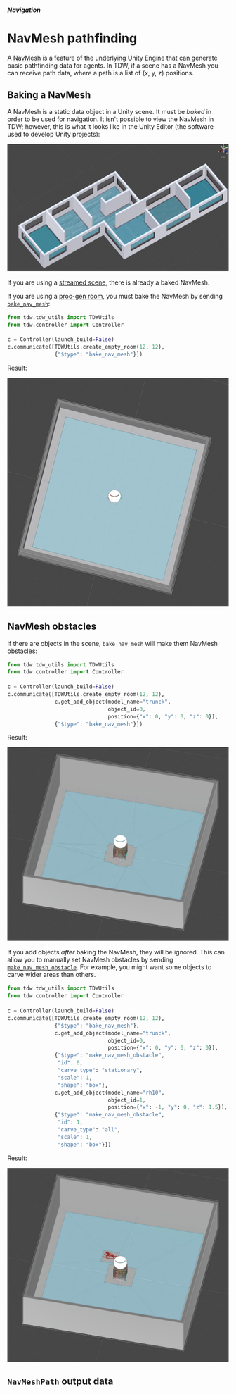 ##### Navigation

# NavMesh pathfinding

A [NavMesh](https://docs.unity3d.com/Manual/nav-BuildingNavMesh.html) is a feature of the underlying Unity Engine that can generate basic pathfinding data for agents. In TDW, if a scene has a NavMesh you can receive path data, where a path is a list of (x, y, z) positions.

## Baking a NavMesh

A NavMesh is a static data object in a Unity scene. It must be *baked* in order to be used for navigation. It isn't possible to view the NavMesh in TDW; however, this is what it looks like in the Unity Editor (the software used to develop Unity projects):

![](images/nav_mesh_floorplan.jpg)

If you are using a [streamed scene](../core_concepts/scenes.md), there is already a baked NavMesh. 

If you are using a [proc-gen room](../objects_and_scenes/proc_gen_room.md), you must bake the NavMesh by sending [`bake_nav_mesh`](../../api/command_api.md#bake_nav_mesh):

```python
from tdw.tdw_utils import TDWUtils
from tdw.controller import Controller

c = Controller(launch_build=False)
c.communicate([TDWUtils.create_empty_room(12, 12),
               {"$type": "bake_nav_mesh"}])
```

Result:

 ![](images/nav_mesh_proc_gen_room.jpg)

## NavMesh obstacles

If there are objects in the scene, `bake_nav_mesh` will make them NavMesh obstacles:

```python
from tdw.tdw_utils import TDWUtils
from tdw.controller import Controller

c = Controller(launch_build=False)
c.communicate([TDWUtils.create_empty_room(12, 12),
               c.get_add_object(model_name="trunck",
                                object_id=0,
                                position={"x": 0, "y": 0, "z": 0}),
               {"$type": "bake_nav_mesh"}])
```

Result:

![](images/nav_mesh_trunck.jpg)

If you add objects *after* baking the NavMesh, they will be ignored. This can allow you to manually set NavMesh obstacles by sending [`make_nav_mesh_obstacle`](../../api/command_api.md#make_nav_mesh_obstacle). For example, you might want some objects to carve wider areas than others.

```python
from tdw.tdw_utils import TDWUtils
from tdw.controller import Controller

c = Controller(launch_build=False)
c.communicate([TDWUtils.create_empty_room(12, 12),
               {"$type": "bake_nav_mesh"},
               c.get_add_object(model_name="trunck",
                                object_id=0,
                                position={"x": 0, "y": 0, "z": 0}),
               {"$type": "make_nav_mesh_obstacle",
                "id": 0,
                "carve_type": "stationary",
                "scale": 1,
                "shape": "box"},
               c.get_add_object(model_name="rh10",
                                object_id=1,
                                position={"x": -1, "y": 0, "z": 1.5}),
               {"$type": "make_nav_mesh_obstacle",
                "id": 1,
                "carve_type": "all",
                "scale": 1,
                "shape": "box"}])
```

Result:

![](images/nav_mesh_obstacles.jpg)

## `NavMeshPath` output data

